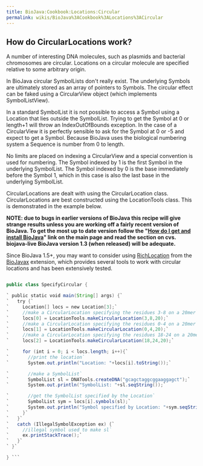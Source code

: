 ```yaml
---
title: BioJava:Cookbook:Locations:Circular
permalink: wikis/BioJava%3ACookbook%3ALocations%3ACircular
---
```


How do CircularLocations work?
------------------------------

A number of interesting DNA molecules, such as plasmids and bacterial
chromosomes are circular. Locations on a circular molecule are specified
relative to some arbitrary origin.

In BioJava circular SymbolLists don't really exist. The underlying
Symbols are ultimately stored as an array of pointers to Symbols. The
circular effect can be faked using a CircularView object (which
implements SymbolListView).

In a standard SymbolList it is not possible to access a Symbol using a
Location that lies outside the SymbolList. Trying to get the Symbol at 0
or length+1 will throw an IndexOutOfBounds exception. In the case of a
CircularView it is perfectly sensible to ask for the Symbol at 0 or -5
and expect to get a Symbol. Because BioJava uses the biological
numbering system a Sequence is number from 0 to length.

No limits are placed on indexing a CircularView and a special convention
is used for numbering. The Symbol indexed by 1 is the first Symbol in
the underlying SymbolList. The Symbol indexed by 0 is the base
immediately before the Symbol 1, which in this case is also the last
base in the underlying SymbolList.

CircularLocations are dealt with using the CircularLocation class.
CircularLocations are best constructed using the LocationTools class.
This is demonstrated in the example below.

**NOTE: due to bugs in earlier versions of BioJava this recipe will give
strange results unless you are working off a fairly recent version of
BioJava. To get the most up to date version follow the "[How do I get
and install BioJava](/wikis/BioJava:GetStarted "wikilink")" link on the main
page and read the section on cvs. biojava-live BioJava version 1.3 (when
released) will be adequate.**

Since BioJava 1.5+, you may want to consider using
[RichLocation](http://www.biojava.org/docs/api1.8/org/biojavax/bio/seq/RichLocation.html)
from the [BioJavax](/wikis/BioJava:BioJavaXDocs "wikilink") extension, which
provides several tools to work with circular locations and has been
extensively tested.

```java import org.biojava.bio.seq.\*; import org.biojava.bio.symbol.\*;

public class SpecifyCircular {

` public static void main(String[] args) {`  
`   try {`  
`     Location[] locs = new Location[3];`  
`     //make a CircularLocation specifying the residues 3-8 on a 20mer`  
`     locs[0] = LocationTools.makeCircularLocation(3,8,20);`  
`     //make a CircularLocation specifying the residues 0-4 on a 20mer`  
`     locs[1] = LocationTools.makeCircularLocation(0,4,20);`  
`     //make a CircularLocation specifying the residues 18-24 on a 20mer`  
`     locs[2] = LocationTools.makeCircularLocation(18,24,20);`

`     for (int i = 0; i < locs.length; i++){`  
`       //print the location`  
`       System.out.println("Location: "+locs[i].toString());`

`       //make a SymbolList`  
`       SymbolList sl = DNATools.createDNA("gcagctaggcggaaggagct");`  
`       System.out.println("SymbolList: "+sl.seqString());`

`       //get the SymbolList specified by the Location`  
`       SymbolList sym = locs[i].symbols(sl);`  
`       System.out.println("Symbol specified by Location: "+sym.seqString());`  
`     }`  
`   }`  
`   catch (IllegalSymbolException ex) {`  
`     //illegal symbol used to make sl`  
`     ex.printStackTrace();`  
`   }`  
` }`

} ```
